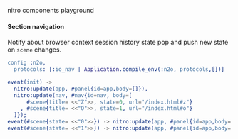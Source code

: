 nitro components playground

#### Section navigation

Notify about browser context session history state pop and push new state on `scene` changes.

```erlang
config :n2o,
  protocols: [:io_nav | Application.compile_env(:n2o, protocols,[])]

event(init) ->
  nitro:update(app, #panel{id=app,body=[]}),
  nitro:update(nav, #nav{id=nav, body=[
      #scene{title= <<"Z">>, state=0, url="/index.html#z"}
    , #scene{title= <<"O">>, state=1, url="/index.html#o"}
  ]});
event(#scene{state= <<"0">>}) -> nitro:update(app, #panel{id=app,body=["Z"]};
event(#scene{state= <<"1">>}) -> nitro:update(app, #panel{id=app,body=["O"]}).
```
